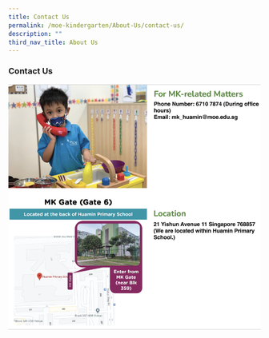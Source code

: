 ```yaml
---
title: Contact Us
permalink: /moe-kindergarten/About-Us/contact-us/
description: ""
third_nav_title: About Us
---
```

### **Contact Us**
![](/images/23mk01.png)